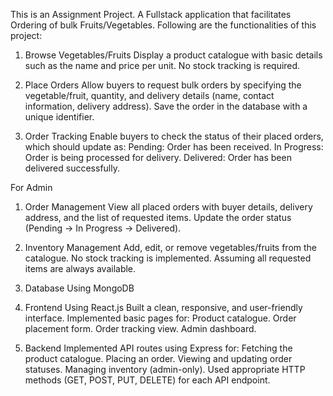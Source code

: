 This is an Assignment Project. A Fullstack application that facilitates Ordering of bulk Fruits/Vegetables. Following are the functionalities of this project:

1. Browse Vegetables/Fruits 
Display a product catalogue with basic details such as the name and price per unit. 
No stock tracking is required. 

2. Place Orders 
Allow buyers to request bulk orders by specifying the vegetable/fruit, quantity, and delivery details (name, contact information, delivery address). 
Save the order in the database with a unique identifier. 

3. Order Tracking 
Enable buyers to check the status of their placed orders, which should update as:
Pending: Order has been received. 
In Progress: Order is being processed for delivery. 
Delivered: Order has been delivered successfully. 

For Admin 
1. Order Management 
View all placed orders with buyer details, delivery address, and the list of requested items. 
Update the order status (Pending → In Progress → Delivered). 
2. Inventory Management 
Add, edit, or remove vegetables/fruits from the catalogue.
No stock tracking is implemented. Assuming all requested items are always available.

3. Database 
   Using MongoDB
    
4. Frontend 
Using React.js 
Built a clean, responsive, and user-friendly interface. 
Implemented basic pages for: 
Product catalogue. 
Order placement form. 
Order tracking view. 
Admin dashboard. 

5. Backend 
Implemented API routes using Express for: 
Fetching the product catalogue. 
Placing an order. 
Viewing and updating order statuses. 
Managing inventory (admin-only). 
Used appropriate HTTP methods (GET, POST, PUT, DELETE) for each API endpoint.


